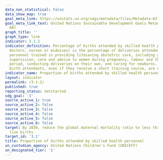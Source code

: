 ```yaml
---
data_non_statistical: false
data_show_map: true
goal_meta_link: https://unstats.un.org/sdgs/metadata/files/Metadata-03-01-02.pdf
goal_meta_link_text: United Nations Sustainable Development Goals Metadata (PDF 374
  KB)
graph_title: ''
graph_type: line
indicator: 3.1.2
indicator_definition: Percentage of births attended by skilled health personnel (generally
  doctors, nurses or midwives) is the percentage of deliveries attended by health
  personnel trained in providing lifesaving obstetric care, including giving the necessary
  supervision, care and advice to women during pregnancy, labour and the post-partum
  period, conducting deliveries on their own, and caring for newborns. Traditional
  birth attendants, even if they receive a short training course, are not included.
indicator_name: Proportion of births attended by skilled health personnel
layout: indicator
permalink: /3-1-2/
published: true
reporting_status: notstarted
sdg_goal: '3'
source_active_1: true
source_active_2: false
source_active_3: false
source_active_4: false
source_active_5: false
source_active_6: false
target: By 2030, reduce the global maternal mortality ratio to less than 70 per 100,000
  live births
target_id: '3.1'
title: Proportion of births attended by skilled health personnel
un_custodian_agency: United Nations Children's Fund (UNICEFF)
un_designated_tier: '1'
---
```


